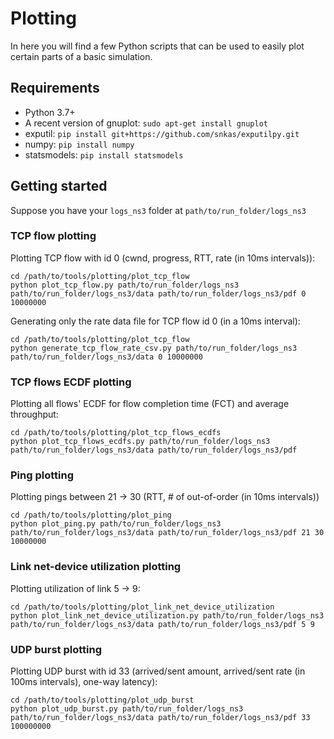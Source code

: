 # Plotting

In here you will find a few Python scripts that can be used to easily plot certain parts of a basic simulation.

## Requirements

 * Python 3.7+
 * A recent version of gnuplot: `sudo apt-get install gnuplot`
 * exputil: `pip install git+https://github.com/snkas/exputilpy.git`
 * numpy: `pip install numpy`
 * statsmodels: `pip install statsmodels`

## Getting started

Suppose you have your `logs_ns3` folder at `path/to/run_folder/logs_ns3`

### TCP flow plotting

Plotting TCP flow with id 0 (cwnd, progress, RTT, rate (in 10ms intervals)):

```
cd /path/to/tools/plotting/plot_tcp_flow
python plot_tcp_flow.py path/to/run_folder/logs_ns3 path/to/run_folder/logs_ns3/data path/to/run_folder/logs_ns3/pdf 0 10000000
```

Generating only the rate data file for TCP flow id 0 (in a 10ms interval):

```
cd /path/to/tools/plotting/plot_tcp_flow
python generate_tcp_flow_rate_csv.py path/to/run_folder/logs_ns3 path/to/run_folder/logs_ns3/data 0 10000000
```


### TCP flows ECDF plotting

Plotting all flows' ECDF for flow completion time (FCT) and average throughput:
```
cd /path/to/tools/plotting/plot_tcp_flows_ecdfs
python plot_tcp_flows_ecdfs.py path/to/run_folder/logs_ns3 path/to/run_folder/logs_ns3/data path/to/run_folder/logs_ns3/pdf
```


### Ping plotting

Plotting pings between 21 -> 30 (RTT, # of out-of-order (in 10ms intervals))

```
cd /path/to/tools/plotting/plot_ping
python plot_ping.py path/to/run_folder/logs_ns3 path/to/run_folder/logs_ns3/data path/to/run_folder/logs_ns3/pdf 21 30 10000000
```


### Link net-device utilization plotting

Plotting utilization of link 5 -> 9:
```
cd /path/to/tools/plotting/plot_link_net_device_utilization
python plot_link_net_device_utilization.py path/to/run_folder/logs_ns3 path/to/run_folder/logs_ns3/data path/to/run_folder/logs_ns3/pdf 5 9
```


### UDP burst plotting

Plotting UDP burst with id 33 (arrived/sent amount, arrived/sent rate (in 100ms intervals), one-way latency):
```
cd /path/to/tools/plotting/plot_udp_burst
python plot_udp_burst.py path/to/run_folder/logs_ns3 path/to/run_folder/logs_ns3/data path/to/run_folder/logs_ns3/pdf 33 100000000
```
